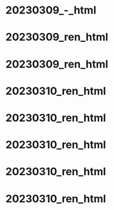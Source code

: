 # 20230309_-_html
# 20230309_ren_html
# 20230309_ren_html
# 20230310_ren_html
# 20230310_ren_html
# 20230310_ren_html
# 20230310_ren_html
# 20230310_ren_html
